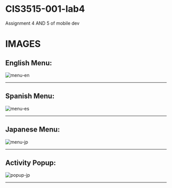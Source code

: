 # CIS3515-001-lab4
Assignment 4 AND 5 of mobile dev


# IMAGES

## English Menu:

![menu-en](gitpictures/menu-en.png)

---

## Spanish Menu:

![menu-es](gitpictures/menu-es.png)

---

## Japanese Menu:

![menu-jp](gitpictures/menu-jp.png)

---

## Activity Popup:

![popup-jp](gitpictures/popup-jp.png)



---
